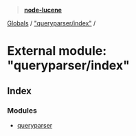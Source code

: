 > **[node-lucene](../README.md)**

[Globals](../README.md) / ["queryparser/index"](_queryparser_index_.md) /

# External module: "queryparser/index"

## Index

### Modules

* [queryparser](_queryparser_index_.queryparser.md)